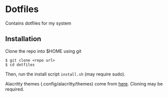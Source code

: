 # Dotfiles

Contains dotfiles for my system

## Installation
Clone the repo into $HOME using git

```
$ git clone <repo url>
$ cd dotfiles
```

Then, run the install script `install.sh` (may require sudo).

Alacritty themes (.config/alacritty/themes) come from [here](https://github.com/alacritty/alacritty-theme). Cloning may be required.
